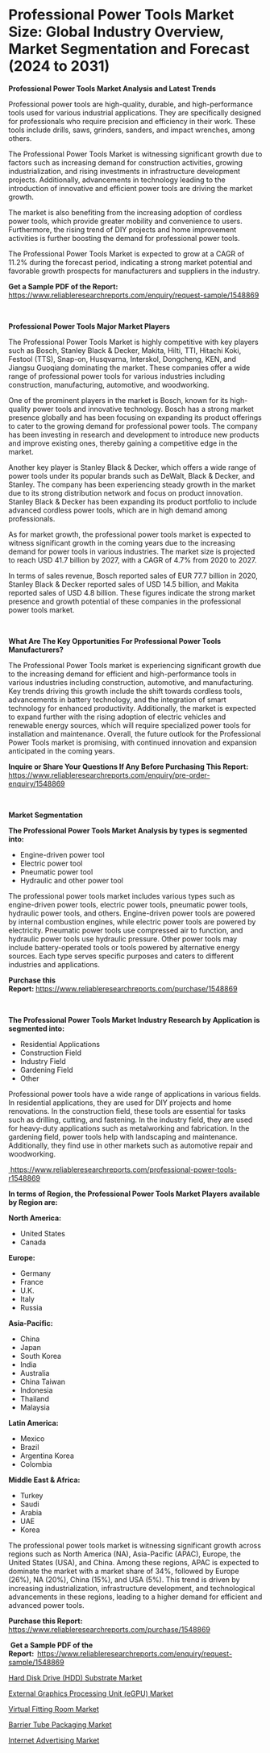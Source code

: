 <p><h1>Professional Power Tools Market Size: Global Industry Overview, Market Segmentation and Forecast (2024 to 2031)</h1></p><p><strong>Professional Power Tools Market Analysis and Latest Trends</strong></p>
<p><p>Professional power tools are high-quality, durable, and high-performance tools used for various industrial applications. They are specifically designed for professionals who require precision and efficiency in their work. These tools include drills, saws, grinders, sanders, and impact wrenches, among others.</p><p>The Professional Power Tools Market is witnessing significant growth due to factors such as increasing demand for construction activities, growing industrialization, and rising investments in infrastructure development projects. Additionally, advancements in technology leading to the introduction of innovative and efficient power tools are driving the market growth.</p><p>The market is also benefiting from the increasing adoption of cordless power tools, which provide greater mobility and convenience to users. Furthermore, the rising trend of DIY projects and home improvement activities is further boosting the demand for professional power tools.</p><p>The Professional Power Tools Market is expected to grow at a CAGR of 11.2% during the forecast period, indicating a strong market potential and favorable growth prospects for manufacturers and suppliers in the industry.</p></p>
<p><strong>Get a Sample PDF of the Report:&nbsp;</strong> <a href="https://www.reliableresearchreports.com/enquiry/request-sample/1548869">https://www.reliableresearchreports.com/enquiry/request-sample/1548869</a></p>
<p>&nbsp;</p>
<p><strong>Professional Power Tools Major Market Players</strong></p>
<p><p>The Professional Power Tools Market is highly competitive with key players such as Bosch, Stanley Black & Decker, Makita, Hilti, TTI, Hitachi Koki, Festool (TTS), Snap-on, Husqvarna, Interskol, Dongcheng, KEN, and Jiangsu Guoqiang dominating the market. These companies offer a wide range of professional power tools for various industries including construction, manufacturing, automotive, and woodworking.</p><p>One of the prominent players in the market is Bosch, known for its high-quality power tools and innovative technology. Bosch has a strong market presence globally and has been focusing on expanding its product offerings to cater to the growing demand for professional power tools. The company has been investing in research and development to introduce new products and improve existing ones, thereby gaining a competitive edge in the market.</p><p>Another key player is Stanley Black & Decker, which offers a wide range of power tools under its popular brands such as DeWalt, Black & Decker, and Stanley. The company has been experiencing steady growth in the market due to its strong distribution network and focus on product innovation. Stanley Black & Decker has been expanding its product portfolio to include advanced cordless power tools, which are in high demand among professionals.</p><p>As for market growth, the professional power tools market is expected to witness significant growth in the coming years due to the increasing demand for power tools in various industries. The market size is projected to reach USD 41.7 billion by 2027, with a CAGR of 4.7% from 2020 to 2027.</p><p>In terms of sales revenue, Bosch reported sales of EUR 77.7 billion in 2020, Stanley Black & Decker reported sales of USD 14.5 billion, and Makita reported sales of USD 4.8 billion. These figures indicate the strong market presence and growth potential of these companies in the professional power tools market.</p></p>
<p>&nbsp;</p>
<p><strong>What Are The Key Opportunities For Professional Power Tools Manufacturers?</strong></p>
<p><p>The Professional Power Tools market is experiencing significant growth due to the increasing demand for efficient and high-performance tools in various industries including construction, automotive, and manufacturing. Key trends driving this growth include the shift towards cordless tools, advancements in battery technology, and the integration of smart technology for enhanced productivity. Additionally, the market is expected to expand further with the rising adoption of electric vehicles and renewable energy sources, which will require specialized power tools for installation and maintenance. Overall, the future outlook for the Professional Power Tools market is promising, with continued innovation and expansion anticipated in the coming years.</p></p>
<p><strong>Inquire or Share Your Questions If Any Before Purchasing This Report:</strong> <a href="https://www.reliableresearchreports.com/enquiry/pre-order-enquiry/1548869">https://www.reliableresearchreports.com/enquiry/pre-order-enquiry/1548869</a></p>
<p>&nbsp;</p>
<p><strong>Market Segmentation</strong></p>
<p><strong>The Professional Power Tools Market Analysis by types is segmented into:</strong></p>
<p><ul><li>Engine-driven power tool</li><li>Electric power tool</li><li>Pneumatic power tool</li><li>Hydraulic and other power tool</li></ul></p>
<p><p>The professional power tools market includes various types such as engine-driven power tools, electric power tools, pneumatic power tools, hydraulic power tools, and others. Engine-driven power tools are powered by internal combustion engines, while electric power tools are powered by electricity. Pneumatic power tools use compressed air to function, and hydraulic power tools use hydraulic pressure. Other power tools may include battery-operated tools or tools powered by alternative energy sources. Each type serves specific purposes and caters to different industries and applications.</p></p>
<p><strong>Purchase this Report:&nbsp;</strong><a href="https://www.reliableresearchreports.com/purchase/1548869">https://www.reliableresearchreports.com/purchase/1548869</a></p>
<p>&nbsp;</p>
<p><strong>The Professional Power Tools Market Industry Research by Application is segmented into:</strong></p>
<p><ul><li>Residential Applications</li><li>Construction Field</li><li>Industry Field</li><li>Gardening Field</li><li>Other</li></ul></p>
<p><p>Professional power tools have a wide range of applications in various fields. In residential applications, they are used for DIY projects and home renovations. In the construction field, these tools are essential for tasks such as drilling, cutting, and fastening. In the industry field, they are used for heavy-duty applications such as metalworking and fabrication. In the gardening field, power tools help with landscaping and maintenance. Additionally, they find use in other markets such as automotive repair and woodworking.</p></p>
<p><a href="https://www.reliableresearchreports.com/professional-power-tools-r1548869">&nbsp;https://www.reliableresearchreports.com/professional-power-tools-r1548869</a></p>
<p><strong>In terms of Region, the Professional Power Tools Market Players available by Region are:</strong></p>
<p>
    <p> <strong> North America: </strong>
        <ul>
            <li>United States</li>
            <li>Canada</li>
        </ul>
        </p> 
    <p> <strong> Europe: </strong>
        <ul>
            <li>Germany</li>
            <li>France</li>
            <li>U.K.</li>
            <li>Italy</li>
            <li>Russia</li>
        </ul>
        </p> 
    <p> <strong> Asia-Pacific: </strong>
        <ul>
            <li>China</li>
            <li>Japan</li>
            <li>South Korea</li>
            <li>India</li>
            <li>Australia</li>
            <li>China Taiwan</li>
            <li>Indonesia</li>
            <li>Thailand</li>
            <li>Malaysia</li>
        </ul>
        </p> 
    <p> <strong> Latin America: </strong>
        <ul>
            <li>Mexico</li>
            <li>Brazil</li>
            <li>Argentina Korea</li>
            <li>Colombia</li>
        </ul>
        </p> 
    <p> <strong> Middle East & Africa: </strong>
        <ul>
            <li>Turkey</li>
            <li>Saudi</li>
            <li>Arabia</li>
            <li>UAE</li>
            <li>Korea</li>
        </ul>
    </p>
    </p>
<p><p>The professional power tools market is witnessing significant growth across regions such as North America (NA), Asia-Pacific (APAC), Europe, the United States (USA), and China. Among these regions, APAC is expected to dominate the market with a market share of 34%, followed by Europe (26%), NA (20%), China (15%), and USA (5%). This trend is driven by increasing industrialization, infrastructure development, and technological advancements in these regions, leading to a higher demand for efficient and advanced power tools.</p></p>
<p><strong>Purchase this Report: </strong><a href="https://www.reliableresearchreports.com/purchase/1548869">https://www.reliableresearchreports.com/purchase/1548869</a></p>
<p>&nbsp;<strong>Get a Sample PDF of the Report:&nbsp;&nbsp;</strong><a href="https://www.reliableresearchreports.com/enquiry/request-sample/1548869">https://www.reliableresearchreports.com/enquiry/request-sample/1548869</a></p>
<p><strong></strong></p>
<p><p><a href="https://github.com/nyahMertz1928/Market-Research-Report-List-1/blob/main/hard-disk-drive-hdd-substrate-market.md">Hard Disk Drive (HDD) Substrate Market</a></p><p><a href="https://github.com/widyafarer/Market-Research-Report-List-1/blob/main/external-graphics-processing-unit-egpu-market.md">External Graphics Processing Unit (eGPU) Market</a></p><p><a href="https://www.linkedin.com/pulse/virtual-fitting-room-market-size-growing-cagr-1800-6xchc">Virtual Fitting Room Market</a></p><p><a href="https://issuu.com/reportprime-2/docs/barrier-tube-packaging-market-size-2030.pptx">Barrier Tube Packaging Market</a></p><p><a href="https://www.linkedin.com/pulse/analyzing-internet-advertising-market-dynamics-growth-at32c">Internet Advertising Market</a></p></p>